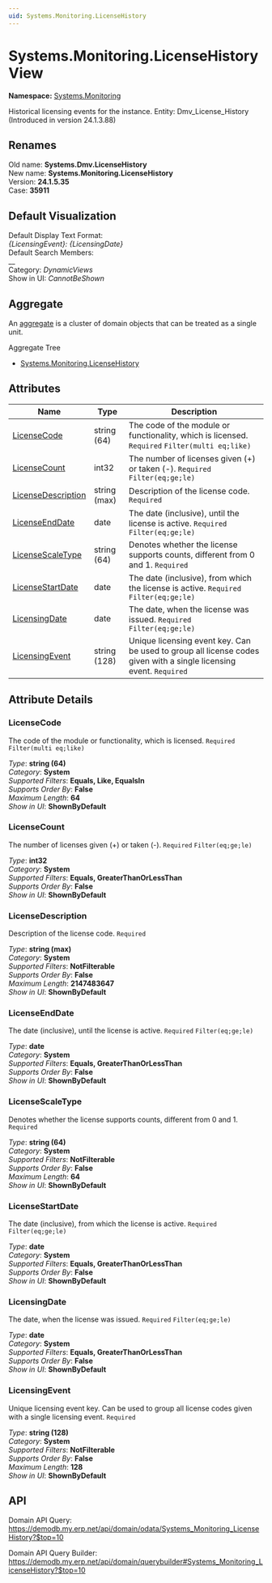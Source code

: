 ```yaml
---
uid: Systems.Monitoring.LicenseHistory
---
```

# Systems.Monitoring.LicenseHistory View

**Namespace:** [Systems.Monitoring](Systems.Monitoring.md)  

Historical licensing events for the instance. Entity: Dmv_License_History (Introduced in version 24.1.3.88)

## Renames

Old name: **Systems.Dmv.LicenseHistory**  
New name: **Systems.Monitoring.LicenseHistory**  
Version: **24.1.5.35**  
Case: **35911**  



## Default Visualization
Default Display Text Format:  
_{LicensingEvent}: {LicensingDate}_  
Default Search Members:  
__  
Category:  _DynamicViews_  
Show in UI:  _CannotBeShown_  

## Aggregate
An [aggregate](https://docs.erp.net/tech/advanced/concepts/aggregates.html) is a cluster of domain objects that can be treated as a single unit.  

Aggregate Tree  
* [Systems.Monitoring.LicenseHistory](Systems.Monitoring.LicenseHistory.md)  

## Attributes

| Name | Type | Description |
| ---- | ---- | --- |
| [LicenseCode](Systems.Monitoring.LicenseHistory.md#licensecode) | string (64) | The code of the module or functionality, which is licensed. `Required` `Filter(multi eq;like)` 
| [LicenseCount](Systems.Monitoring.LicenseHistory.md#licensecount) | int32 | The number of licenses given (+) or taken (-). `Required` `Filter(eq;ge;le)` 
| [LicenseDescription](Systems.Monitoring.LicenseHistory.md#licensedescription) | string (max) | Description of the license code. `Required` 
| [LicenseEndDate](Systems.Monitoring.LicenseHistory.md#licenseenddate) | date | The date (inclusive), until the license is active. `Required` `Filter(eq;ge;le)` 
| [LicenseScaleType](Systems.Monitoring.LicenseHistory.md#licensescaletype) | string (64) | Denotes whether the license supports counts, different from 0 and 1. `Required` 
| [LicenseStartDate](Systems.Monitoring.LicenseHistory.md#licensestartdate) | date | The date (inclusive), from which the license is active. `Required` `Filter(eq;ge;le)` 
| [LicensingDate](Systems.Monitoring.LicenseHistory.md#licensingdate) | date | The date, when the license was issued. `Required` `Filter(eq;ge;le)` 
| [LicensingEvent](Systems.Monitoring.LicenseHistory.md#licensingevent) | string (128) | Unique licensing event key. Can be used to group all license codes given with a single licensing event. `Required` 


## Attribute Details

### LicenseCode

The code of the module or functionality, which is licensed. `Required` `Filter(multi eq;like)`

_Type_: **string (64)**  
_Category_: **System**  
_Supported Filters_: **Equals, Like, EqualsIn**  
_Supports Order By_: **False**  
_Maximum Length_: **64**  
_Show in UI_: **ShownByDefault**  

### LicenseCount

The number of licenses given (+) or taken (-). `Required` `Filter(eq;ge;le)`

_Type_: **int32**  
_Category_: **System**  
_Supported Filters_: **Equals, GreaterThanOrLessThan**  
_Supports Order By_: **False**  
_Show in UI_: **ShownByDefault**  

### LicenseDescription

Description of the license code. `Required`

_Type_: **string (max)**  
_Category_: **System**  
_Supported Filters_: **NotFilterable**  
_Supports Order By_: **False**  
_Maximum Length_: **2147483647**  
_Show in UI_: **ShownByDefault**  

### LicenseEndDate

The date (inclusive), until the license is active. `Required` `Filter(eq;ge;le)`

_Type_: **date**  
_Category_: **System**  
_Supported Filters_: **Equals, GreaterThanOrLessThan**  
_Supports Order By_: **False**  
_Show in UI_: **ShownByDefault**  

### LicenseScaleType

Denotes whether the license supports counts, different from 0 and 1. `Required`

_Type_: **string (64)**  
_Category_: **System**  
_Supported Filters_: **NotFilterable**  
_Supports Order By_: **False**  
_Maximum Length_: **64**  
_Show in UI_: **ShownByDefault**  

### LicenseStartDate

The date (inclusive), from which the license is active. `Required` `Filter(eq;ge;le)`

_Type_: **date**  
_Category_: **System**  
_Supported Filters_: **Equals, GreaterThanOrLessThan**  
_Supports Order By_: **False**  
_Show in UI_: **ShownByDefault**  

### LicensingDate

The date, when the license was issued. `Required` `Filter(eq;ge;le)`

_Type_: **date**  
_Category_: **System**  
_Supported Filters_: **Equals, GreaterThanOrLessThan**  
_Supports Order By_: **False**  
_Show in UI_: **ShownByDefault**  

### LicensingEvent

Unique licensing event key. Can be used to group all license codes given with a single licensing event. `Required`

_Type_: **string (128)**  
_Category_: **System**  
_Supported Filters_: **NotFilterable**  
_Supports Order By_: **False**  
_Maximum Length_: **128**  
_Show in UI_: **ShownByDefault**  


## API

Domain API Query:
<https://demodb.my.erp.net/api/domain/odata/Systems_Monitoring_LicenseHistory?$top=10>

Domain API Query Builder:
<https://demodb.my.erp.net/api/domain/querybuilder#Systems_Monitoring_LicenseHistory?$top=10>

